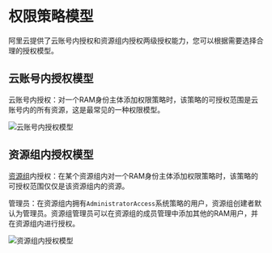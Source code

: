 # 权限策略模型

阿里云提供了云账号内授权和资源组内授权两级授权能力，您可以根据需要选择合理的授权模型。

## 云账号内授权模型

云账号内授权：对一个RAM身份主体添加权限策略时，该策略的可授权范围是云账号内的所有资源，这是最常见的一种权限模型。

![云账号内授权模型](https://static-aliyun-doc.oss-accelerate.aliyuncs.com/assets/img/zh-CN/6383819951/p14311.png)

## 资源组内授权模型

[资源组]()内授权：在某个资源组内对一个RAM身份主体添加权限策略时，该策略的可授权范围仅仅是该资源组内的资源。

管理员：在资源组内拥有`AdministratorAccess`系统策略的用户，资源组创建者默认为管理员。资源组管理员可以在资源组的成员管理中添加其他的RAM用户，并在资源组内进行授权。

![资源组内授权模型](https://static-aliyun-doc.oss-accelerate.aliyuncs.com/assets/img/zh-CN/6383819951/p14312.png)

